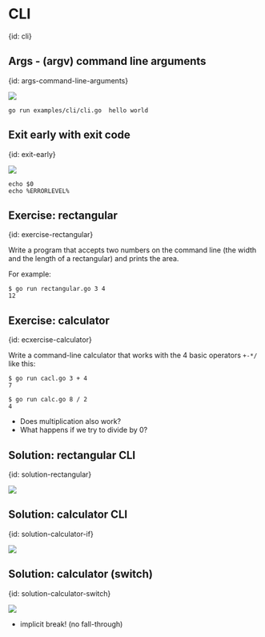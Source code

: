 # CLI
{id: cli}

## Args - (argv) command line arguments
{id: args-command-line-arguments}


![](examples/cli/cli.go)

```
go run examples/cli/cli.go  hello world
```

## Exit early with exit code
{id: exit-early}

![](examples/exit/code.go)

```
echo $0
echo %ERRORLEVEL%
```


## Exercise: rectangular
{id: exercise-rectangular}

Write a program that accepts two numbers on the command line
(the width and the length of a rectangular) and prints the area.

For example:

```
$ go run rectangular.go 3 4
12
```

## Exercise: calculator
{id: ecxercise-calculator}

Write a command-line calculator that works with the 4 basic operators `+-*/` like this:

```
$ go run cacl.go 3 + 4
7

$ go run calc.go 8 / 2
4
```

* Does multiplication also work?
* What happens if we try to divide by 0?


## Solution: rectangular CLI
{id: solution-rectangular}

![](examples/rectangular/rectangular.go)

## Solution: calculator CLI
{id: solution-calculator-if}

![](examples/calc-with-if/calc_with_if.go)

## Solution: calculator (switch)
{id: solution-calculator-switch}

![](examples/calc-with-switch/calc_with_switch.go)

* implicit break! (no fall-through)

